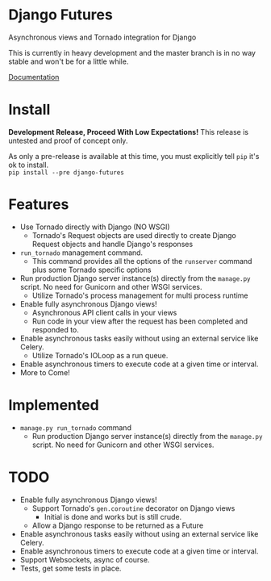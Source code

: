 Django Futures
==============


Asynchronous views and Tornado integration for Django

This is currently in heavy development and the master branch is 
in no way stable and won't be for a little while.

[Documentation](http://docs.django-futures.com)

# Install

**Development Release, Proceed With Low Expectations!**
This release is untested and proof of concept only.

As only a pre-release is available at this time, you must explicitly tell `pip` it's ok to install.  
`pip install --pre django-futures`

# Features
* Use Tornado directly with Django (NO WSGI)
    * Tornado's Request objects are used directly to create Django Request objects and handle Django's responses
* `run_tornado` management command.
    * This command provides all the options of the `runserver` command plus some Tornado specific options
* Run production Django server instance(s) directly from the `manage.py` script. No need for Gunicorn and other WSGI services.
    * Utilize Tornado's process management for multi process runtime
* Enable fully asynchronous Django views!
    * Asynchronous API client calls in your views
    * Run code in your view after the request has been completed and responded to.
* Enable asynchronous tasks easily without using an external service like Celery.
    * Utilize Tornado's IOLoop as a run queue.
* Enable asynchronous timers to execute code at a given time or interval.
* More to Come!

# Implemented
* `manage.py run_tornado` command
    * Run production Django server instance(s) directly from the `manage.py` script. No need for Gunicorn and other WSGI services.


# TODO
* Enable fully asynchronous Django views!
    * Support Tornado's `gen.coroutine` decorator on Django views
        * Initial is done and works but is still crude.
    * Allow a Django response to be returned as a Future
* Enable asynchronous tasks easily without using an external service like Celery.
* Enable asynchronous timers to execute code at a given time or interval.
* Support Websockets, async of course.
* Tests, get some tests in place.

